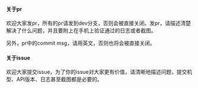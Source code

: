 #### 关于pr
欢迎大家发pr，所有的pr请发到dev分支，否则会被直接关闭。发pr，请描述清楚解决了什么问题，并且要附上在手机上验证通过的日志或者截图。

另外，pr中的commit msg，请用英文，否则也将会被直接关闭。

#### 关于issue
欢迎大家提交issue，为了你的issue对大家更有价值，请清晰地描述问题，提交机型、API版本、日志甚至截图都是必要的。